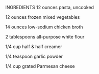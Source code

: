   INGREDIENTS
12 ounces pasta, uncooked

12 ounces frozen mixed vegetables

14 ounces low-sodium chicken broth

2 tablespoons all-purpose white flour

1/4 cup half & half creamer

1/4 teaspoon garlic powder

1/4 cup grated Parmesan cheese